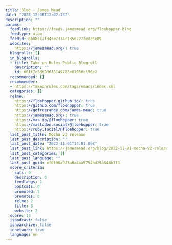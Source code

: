 ```yaml
---
title: Blog - James Mead
date: "2023-12-08T12:02:18Z"
description: ""
params:
  feedlink: https://feeds.jamesmead.org/floehopper-blog
  feedtype: atom
  feedid: 6b88cc7f343e7374c135e227fede5e89
  websites:
    https://jamesmead.org/: true
  blogrolls: []
  in_blogrolls:
  - title: Take on Rules Public Blogroll
    description: ""
    id: 661f7c3d693616149785e81936cf96e2
  recommended: []
  recommender:
  - https://takeonrules.com/tags/emacs/index.xml
  categories: []
  relme:
    https://floehopper.github.io/: true
    https://github.com/floehopper: true
    https://gofreerange.com/james-mead: true
    https://jamesmead.org/: true
    https://mas.to/@floehopper: true
    https://mastodon.social/@floehopper: true
    https://ruby.social/@floehopper: true
  last_post_title: Mocha v2 release
  last_post_description: ""
  last_post_date: "2022-11-01T14:01:00Z"
  last_post_link: https://jamesmead.org/blog/2022-11-01-mocha-v2-release
  last_post_categories: []
  last_post_language: ""
  last_post_guid: ef0f00a923a6a4aa9754bd25a848b113
  score_criteria:
    cats: 0
    description: 0
    feedlangs: 1
    postcats: 0
    promoted: 5
    promotes: 0
    relme: 2
    title: 3
    website: 2
  score: 13
  ispodcast: false
  isnoarchive: false
  innetwork: true
  language: en
---
```

